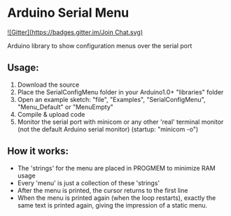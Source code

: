 # Arduino Serial Menu
[![Gitter](https://badges.gitter.im/Join Chat.svg)](https://gitter.im/jeroendoggen/Arduino-serial-menu?utm_source=badge&utm_medium=badge&utm_campaign=pr-badge&utm_content=badge)

Arduino library to show configuration menus over the serial port

## Usage:
 1. Download the source
 2. Place the SerialConfigMenu folder in your Arduino1.0+ "libraries" folder
 3. Open an example sketch: "file", "Examples", "SerialConfigMenu", "Menu_Default" or "MenuEmpty"
 4. Compile & upload code
 5. Monitor the serial port with minicom or any other 'real' terminal monitor (not the default Arduino serial monitor) (startup: "minicom -o")

## How it works:
 * The 'strings' for the menu are placed in PROGMEM to minimize RAM usage
 * Every 'menu' is just a collection of these 'strings'
 * After the menu is printed, the cursor returns to the first line
 * When the menu is printed again (when the loop restarts), exactly the same text is printed again, giving the impression of a static menu.
